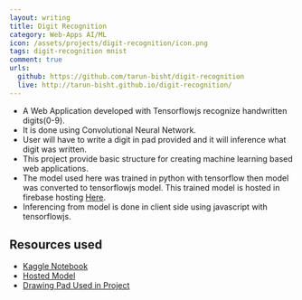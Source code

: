 ```yaml
---
layout: writing
title: Digit Recognition
category: Web-Apps AI/ML
icon: /assets/projects/digit-recognition/icon.png
tags: digit-recognition mnist
comment: true
urls:
  github: https://github.com/tarun-bisht/digit-recognition
  live: http://tarun-bisht.github.io/digit-recognition/
---
```


- A Web Application developed with Tensorflowjs recognize handwritten digits(0-9).
- It is done using Convolutional Neural Network.
- User will have to write a digit in pad provided and it will inference what digit was written.
- This project provide basic structure for creating machine learning based web applications.
- The model used here was trained in python with tensorflow then model was converted to tensorflowjs model. This trained model is hosted in firebase hosting [Here](https://models-lib.web.app/models/mnist_digits/model.json).
- Inferencing from model is done in client side using javascript with tensorflowjs.

## Resources used

- [Kaggle Notebook](https://www.kaggle.com/tarunbisht11/mnist-digit-recognition-convnet-with-leakyrelu)
- [Hosted Model](https://models-lib.web.app/models/mnist_digits/model.json)
- [Drawing Pad Used in Project](https://github.com/tarun-bisht/SimpleDrawingPad)
